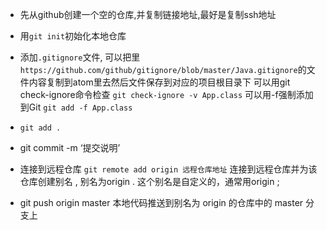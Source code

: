 * 先从github创建一个空的仓库,并复制链接地址,最好是复制ssh地址

* 用`git init`初始化本地仓库

* 添加`.gitignore`文件,
    可以把里`https://github.com/github/gitignore/blob/master/Java.gitignore`的文件内容复制到atom里去然后文件保存到对应的项目根目录下
    可以用git check-ignore命令检查
    `git check-ignore -v App.class`
    可以用-f强制添加到Git
    `git add -f App.class`



* `git add .`

* git commit -m ‘提交说明’

* 连接到远程仓库 `git remote add origin 远程仓库地址`
    连接到远程仓库并为该仓库创建别名 , 别名为origin . 这个别名是自定义的，通常用origin ;

* git push origin master
    本地代码推送到别名为 origin 的仓库中的 master 分支上
